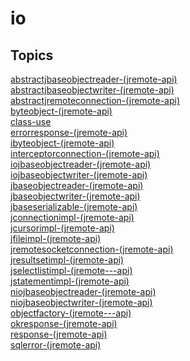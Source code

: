 # io

<PageHeader />

## Topics

[abstractjbaseobjectreader-(jremote-api)](./abstractjbaseobjectreader-(jremote-api))  
[abstractjbaseobjectwriter-(jremote-api)](./abstractjbaseobjectwriter-(jremote-api))  
[abstractjremoteconnection-(jremote-api)](./abstractjremoteconnection-(jremote-api))  
[byteobject-(jremote-api)](./byteobject-(jremote-api))  
[class-use](./class-use)  
[errorresponse-(jremote-api)](./errorresponse-(jremote-api))  
[ibyteobject-(jremote-api)](./ibyteobject-(jremote-api))  
[interceptorconnection-(jremote-api)](./interceptorconnection-(jremote-api))  
[iojbaseobjectreader-(jremote-api)](./iojbaseobjectreader-(jremote-api))  
[iojbaseobjectwriter-(jremote-api)](./iojbaseobjectwriter-(jremote-api))  
[jbaseobjectreader-(jremote-api)](./jbaseobjectreader-(jremote-api))  
[jbaseobjectwriter-(jremote-api)](./jbaseobjectwriter-(jremote-api))  
[jbaseserializable-(jremote-api)](./jbaseserializable-(jremote-api))  
[jconnectionimpl-(jremote-api)](./jconnectionimpl-(jremote-api))  
[jcursorimpl-(jremote-api)](./jcursorimpl-(jremote-api))  
[jfileimpl-(jremote-api)](./jfileimpl-(jremote-api))  
[jremotesocketconnection-(jremote-api)](./jremotesocketconnection-(jremote-api))  
[jresultsetimpl-(jremote-api)](./jresultsetimpl-(jremote-api))  
[jselectlistimpl-(jremote---api)](./jselectlistimpl-(jremote---api))  
[jstatementimpl-(jremote-api)](./jstatementimpl-(jremote-api))  
[niojbaseobjectreader-(jremote-api)](./niojbaseobjectreader-(jremote-api))  
[niojbaseobjectwriter-(jremote-api)](./niojbaseobjectwriter-(jremote-api))  
[objectfactory-(jremote---api)](./objectfactory-(jremote---api))  
[okresponse-(jremote-api)](./okresponse-(jremote-api))  
[response-(jremote-api)](./response-(jremote-api))  
[sqlerror-(jremote-api)](./sqlerror-(jremote-api))  

  
<PageFooter />
